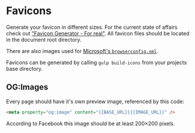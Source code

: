 Favicons
========

Generate your favicon in different sizes. For the current state of affairs check out ["Favicon Generator - For real"](https://realfavicongenerator.net/). All favicon files should be located in the document root directory.

There are also images used for [Microsoft's `browserconfig.xml`](https://msdn.microsoft.com/en-us/library/ie/dn320426(v=vs.85).aspx).

Favicons can be generated by calling `gulp build-icons` from your projects base directory.

OG:Images
---------

Every page should have it's own preview image, referenced by this code:

```html
<meta property="og:image" content="{{BASE_URL}}{{IMAGE_URL}}" />
```

According to Facebook this image should be at least 200×200 pixels.
